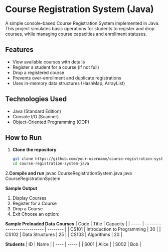 # Course Registration System (Java)

A simple console-based Course Registration System implemented in Java. This project simulates basic operations for students to register and drop courses, while managing course capacities and enrollment statuses.

## Features

- View available courses with details
- Register a student for a course (if not full)
- Drop a registered course
- Prevents over-enrollment and duplicate registrations
- Uses in-memory data structures (HashMap, ArrayList)

## Technologies Used

- Java (Standard Edition)
- Console I/O (Scanner)
- Object-Oriented Programming (OOP)

## How to Run

1. **Clone the repository**
   ```bash
   git clone https://github.com/your-username/course-registration-system-java.git
   cd course-registration-system-java
2.**Compile and run**
javac CourseRegistrationSystem.java
java CourseRegistrationSystem

**Sample Output**
1. Display Courses
2. Register for a Course
3. Drop a Course
4. Exit
Choose an option:

**Sample Preloaded Data**
**Courses**
| Code  | Title                       | Capacity |
| ----- | --------------------------- | -------- |
| CS101 | Introduction to Programming | 30       |
| CS102 | Data Structures             | 25       |
| CS103 | Algorithms                  | 20       |


**Students**
| ID   | Name  |
| ---- | ----- |
| S001 | Alice |
| S002 | Bob   |



